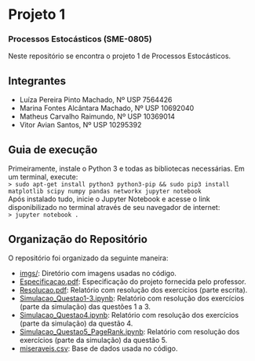 # Projeto 1
### Processos Estocásticos (SME-0805)
Neste repositório se encontra o projeto 1 de Processos Estocásticos.

## Integrantes
* Luíza Pereira Pinto Machado, Nº USP 7564426
* Marina Fontes Alcântara Machado, Nº USP 10692040
* Matheus Carvalho Raimundo, Nº USP 10369014
* Vitor Avian Santos, Nº USP 10295392

## Guia de execução
Primeiramente, instale o Python 3 e todas as bibliotecas necessárias. Em um terminal, execute:  
```> sudo apt-get install python3 python3-pip && sudo pip3 install matplotlib scipy numpy pandas networkx jupyter notebook```  
Após instalado tudo, inicie o Jupyter Notebook e acesse o link disponibilizado no terminal através de seu navegador de internet:  
```> jupyter notebook .```

## Organização do Repositório
O repositório foi organizado da seguinte maneira:
* [imgs/](imgs): Diretório com imagens usadas no código.
* [Especificacao.pdf](Especificacao.pdf): Especificação do projeto fornecida pelo professor.
* [Resolucao.pdf](Resolucao.pdf): Relatório com resolução dos exercícios (parte escrita).
* [Simulacao_Questao1-3.ipynb](Simulacao_Questao1-3.ipynb): Relatório com resolução dos exercícios (parte da simulação) das questões 1 a 3.
* [Simulacao_Questao4.ipynb](Simulacao_Questao4.ipynb): Relatório com resolução dos exercícios (parte da simulação) da questão 4.
* [Simulacao_Questao5_PageRank.ipynb](Simulacao_Questao5_PageRank.ipynb): Relatório com resolução dos exercícios (parte da simulação) da questão 5.
* [miseraveis.csv](miseraveis.csv): Base de dados usada no código.


